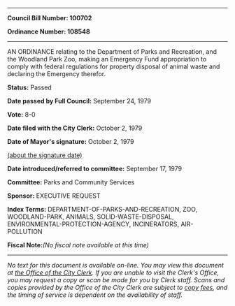 

********

**Council Bill Number: 100702**
   
**Ordinance Number: 108548**
********

 AN ORDINANCE relating to the Department of Parks and Recreation, and the Woodland Park Zoo, making an Emergency Fund appropriation to comply with federal regulations for property disposal of animal waste and declaring the Emergency therefor.

**Status:** Passed
   
**Date passed by Full Council:** September 24, 1979
   
**Vote:** 8-0
   
**Date filed with the City Clerk:** October 2, 1979
   
**Date of Mayor's signature:** October 2, 1979
   
[(about the signature date)](/~public/approvaldate.htm)
   
   
   
**Date introduced/referred to committee:** September 17, 1979
   
**Committee:** Parks and Community Services
   
**Sponsor:** EXECUTIVE REQUEST
   
   
**Index Terms:** DEPARTMENT-OF-PARKS-AND-RECREATION, ZOO, WOODLAND-PARK, ANIMALS, SOLID-WASTE-DISPOSAL, ENVIRONMENTAL-PROTECTION-AGENCY, INCINERATORS, AIR-POLLUTION

**Fiscal Note:**_(No fiscal note available at this time)_
********

_No text for this document is available on-line. You may view this document at [the Office of the City Clerk](http://www.seattle.gov/leg/clerk/contactUs.htm). If you are unable to visit the Clerk's Office, you may request a copy or scan be made for you by Clerk staff. Scans and copies provided by the Office of the City Clerk are subject to [copy fees](http://clerk.seattle.gov/~public/clerkfees.htm), and the timing of service is dependent on the availability of staff._

